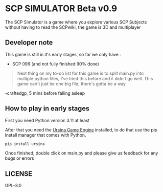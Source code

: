 # SCP SIMULATOR Beta v0.9
The SCP Simulator is a game where you explore various SCP Subjects without having to read the SCPwiki, the game is 3D and multiplayer
## Developer note
This game is still in it's early stages, so far we only have :
- SCP 096 (and not fully finished 90% done)

> Next thing on my to-do list for this game is to split main.py into multiple python files, I've tried this before and it didn't go well. This game can't just be one big file, there's gotta be a way

   -craftedgp, 5 mins before falling asleep
## How to play in early stages
First you need Python version 3.11 at least

After that you need the [Ursina Game Engine](https://www.ursinaengine.org/) installed, to do that use the pip install manager that comes with Python.
```bash
pip install ursina
```
Once finished, double click on main.py and please give us feedback for any bugs or errors
## LICENSE
GPL-3.0
